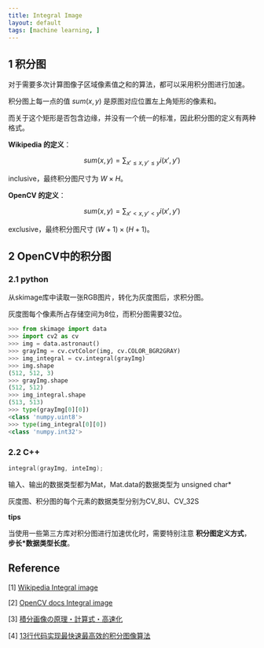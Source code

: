 ```yaml
---
title: Integral Image
layout: default
tags: [machine learning, ]
---
```


## 1 积分图

对于需要多次计算图像子区域像素值之和的算法，都可以采用积分图进行加速。

积分图上每一点的值 $sum(x,y)$ 是原图对应位置左上角矩形的像素和。

而关于这个矩形是否包含边缘，并没有一个统一的标准，因此积分图的定义有两种格式。

**Wikipedia 的定义**：

$$
sum(x,y)=\sum_{x'\leq x,y'\leq y}i(x',y')
$$

inclusive，最终积分图尺寸为 $W \times H$。

**OpenCV  的定义**：

$$
sum(x,y)=\sum_{x'<x,y'<y}i(x',y')
$$

exclusive，最终积分图尺寸 $(W+1) \times (H+1)$。

## 2 OpenCV中的积分图

### 2.1 python

从skimage库中读取一张RGB图片，转化为灰度图后，求积分图。

灰度图每个像素所占存储空间为8位，而积分图需要32位。

```python
>>> from skimage import data
>>> import cv2 as cv
>>> img = data.astronaut()
>>> grayImg = cv.cvtColor(img, cv.COLOR_BGR2GRAY)
>>> img_integral = cv.integral(grayImg)
>>> img.shape
(512, 512, 3)
>>> grayImg.shape
(512, 512)
>>> img_integral.shape
(513, 513)
>>> type(grayImg[0][0])
<class 'numpy.uint8'>
>>> type(img_integral[0][0])
<class 'numpy.int32'>
```

### 2.2 C++

```c++
integral(grayImg, inteImg);
```

输入、输出的数据类型都为Mat，Mat.data的数据类型为 unsigned char*

灰度图、积分图的每个元素的数据类型分别为CV_8U、CV_32S

**tips**

当使用一些第三方库对积分图进行加速优化时，需要特别注意 **积分图定义方式**，**步长*数据类型长度**。



## Reference

\[1] [Wikipedia Integral image](https://en.wikipedia.org/wiki/Summed-area_table)

\[2] [OpenCV docs Integral image](https://docs.opencv.org/2.4/modules/imgproc/doc/miscellaneous_transformations.html#integral)

\[3] [積分画像の原理・計算式・高速化](https://algorithm.joho.info/image-processing/integral-image/)

\[4] [13行代码实现最快速最高效的积分图像算法](https://www.cnblogs.com/Imageshop/p/6219990.html)
